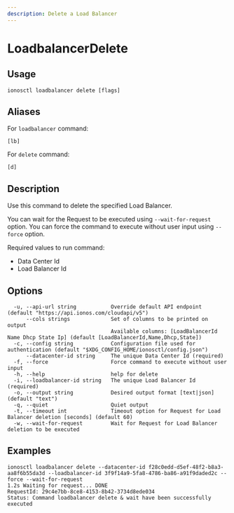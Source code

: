 ```yaml
---
description: Delete a Load Balancer
---
```


# LoadbalancerDelete

## Usage

```text
ionosctl loadbalancer delete [flags]
```

## Aliases

For `loadbalancer` command:
```text
[lb]
```

For `delete` command:
```text
[d]
```

## Description

Use this command to delete the specified Load Balancer.

You can wait for the Request to be executed using `--wait-for-request` option. You can force the command to execute without user input using `--force` option.

Required values to run command:

* Data Center Id
* Load Balancer Id

## Options

```text
  -u, --api-url string           Override default API endpoint (default "https://api.ionos.com/cloudapi/v5")
      --cols strings             Set of columns to be printed on output 
                                 Available columns: [LoadBalancerId Name Dhcp State Ip] (default [LoadBalancerId,Name,Dhcp,State])
  -c, --config string            Configuration file used for authentication (default "$XDG_CONFIG_HOME/ionosctl/config.json")
      --datacenter-id string     The unique Data Center Id (required)
  -f, --force                    Force command to execute without user input
  -h, --help                     help for delete
  -i, --loadbalancer-id string   The unique Load Balancer Id (required)
  -o, --output string            Desired output format [text|json] (default "text")
  -q, --quiet                    Quiet output
  -t, --timeout int              Timeout option for Request for Load Balancer deletion [seconds] (default 60)
  -w, --wait-for-request         Wait for Request for Load Balancer deletion to be executed
```

## Examples

```text
ionosctl loadbalancer delete --datacenter-id f28c0edd-d5ef-48f2-b8a3-aa8f6b55da3d --loadbalancer-id 3f9f14a9-5fa8-4786-ba86-a91f9daded2c --force --wait-for-request
1.2s Waiting for request... DONE
RequestId: 29c4e7bb-8ce8-4153-8b42-3734d8ede034
Status: Command loadbalancer delete & wait have been successfully executed
```

